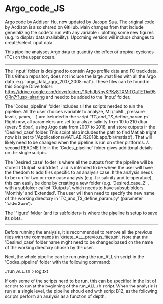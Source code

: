 # Argo_code_JS

Argo code by Addison Hu, now updated by Jacopo Sala. The original code by Addison is also shared on GitHub. Main changes from that include generalizing the code to run with any variable + plotting some new figures (e.g. to display data availability). Upcoming version will include changes to create/select input data.

This pipeline analyses Argo data to quantify the effect of tropical cyclones (TC) on the upper ocean.

______________________________

The 'Input' folder is designed to contain Argo profile data and TC track data. This Github repository does not include the large .mat files with all the Argo data (e.g. 'argo_data_aggr_2007_2008.mat'). These files can be found in this Google Drive folder: https://drive.google.com/drive/folders/1RehJbNnyKPKy8TXMrTOaTETbx95ORn7r?usp=sharing and need to be added to the 'Input' folder.

The 'Codes_pipeline' folder includes all the scripts needed to run the pipeline. All the user choices (variable to analyze, ML/noML, pressure levels, years, ...) are included in the script 'TC_and_TS_define_param.py'. Right now, all parameters are set to analyze salinity from 10 to 210 dbar (every 5 dbar), using Argo data from 2007 to 2018, and store outputs in the 'Desired_case' folder. This script also includes the path to find Matlab (right now it is set to '/Applications/MATLAB_R2018b.app/bin/matlab'). That will likely need to be changed when the pipeline is run on other platforms. A second README file in the 'Codes_pipeline' folder gives additional details on the single scripts.

The 'Desired_case' folder is where all the outputs from the pipeline will be stored ('Output' subfolder), and is intended to be where the user will have the freedom to add files specific to an analysis case. If the analysis needs to be run for two or more case analysis (e.g. for salinity and temperature), this can easily be done by creating a new folder (e.g. 'Desired_case_2'), with a subfolder called 'Outputs', which needs to have subsubfolders 'Monthly' and 'Extended'. The user will then need to specify the new name of the working directory in 'TC_and_TS_define_param.py' (parameter 'folder2use').

The 'Figure' folder (and its subfolders) is where the pipeline is setup to save its plots.

______________________________

Before running the analysis, it is recommended to remove all the previous files with the commands in 'delete_ALL_previous_files.sh'. Note that the 'Desired_case' folder name might need to be changed based on the name of the working directory chosen by the user.

Next, the whole pipeline can be run using the run_ALL.sh script in the 'Codes_pipeline' folder with the following command:

./run_ALL.sh > log.txt

If only some of the scripts need to be run, this can be specified in the list of scripts to run at the beginning of the run_ALL.sh script. When the analysis is run at a single level, the pipeline should end with script B12, as the following scripts perform an analysis as a function of depth.


